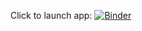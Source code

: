 Click to launch app: [![Binder](https://mybinder.org/badge_logo.svg)](https://mybinder.org/v2/gh/lukishyadav/Bokeh_Share/master?urlpath=%2Fproxy%2F5006%2Fbokeh-app)
